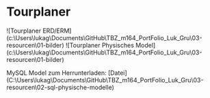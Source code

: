 # Tourplaner

![Tourplaner ERD/ERM](c:\Users\lukag\Documents\GitHub\TBZ_m164_PortFolio_Luk_Gru\03-resourcen\01-bilder\)
![Tourplaner Physisches Model](c:\Users\lukag\Documents\GitHub\TBZ_m164_PortFolio_Luk_Gru\03-resourcen\01-bilder\)

MySQL Model zum Herrunterladen: [Datei](C:\Users\lukag\Documents\GitHub\TBZ_m164_PortFolio_Luk_Gru\03-resourcen\02-sql-physische-modelle\)